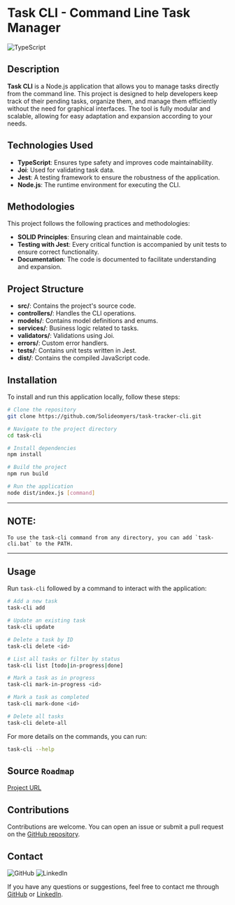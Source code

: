# Task CLI - Command Line Task Manager

![TypeScript](https://img.shields.io/badge/TypeScript-007ACC?style=for-the-badge&logo=typescript&logoColor=white)

## Description

**Task CLI** is a Node.js application that allows you to manage tasks directly from the command line. This project is designed to help developers keep track of their pending tasks, organize them, and manage them efficiently without the need for graphical interfaces. The tool is fully modular and scalable, allowing for easy adaptation and expansion according to your needs.

## Technologies Used

- **TypeScript**: Ensures type safety and improves code maintainability.
- **Joi**: Used for validating task data.
- **Jest**: A testing framework to ensure the robustness of the application.
- **Node.js**: The runtime environment for executing the CLI.

## Methodologies

This project follows the following practices and methodologies:

- **SOLID Principles**: Ensuring clean and maintainable code.
- **Testing with Jest**: Every critical function is accompanied by unit tests to ensure correct functionality.
- **Documentation**: The code is documented to facilitate understanding and expansion.

## Project Structure

- **src/**: Contains the project's source code.
- **controllers/**: Handles the CLI operations.
- **models/**: Contains model definitions and enums.
- **services/**: Business logic related to tasks.
- **validators/**: Validations using Joi.
- **errors/**: Custom error handlers.
- **tests/**: Contains unit tests written in Jest.
- **dist/**: Contains the compiled JavaScript code.

## Installation

To install and run this application locally, follow these steps:

```bash
# Clone the repository
git clone https://github.com/Solideomyers/task-tracker-cli.git

# Navigate to the project directory
cd task-cli

# Install dependencies
npm install

# Build the project
npm run build

# Run the application
node dist/index.js [command]
```

---

## NOTE:

    To use the task-cli command from any directory, you can add `task-cli.bat` to the PATH.

---

## Usage

Run `task-cli` followed by a command to interact with the application:

```bash
# Add a new task
task-cli add

# Update an existing task
task-cli update

# Delete a task by ID
task-cli delete <id>

# List all tasks or filter by status
task-cli list [todo|in-progress|done]

# Mark a task as in progress
task-cli mark-in-progress <id>

# Mark a task as completed
task-cli mark-done <id>

# Delete all tasks
task-cli delete-all
```

For more details on the commands, you can run:

```bash
task-cli --help
```

## Source `Roadmap`

[Project URL](https://roadmap.sh/projects/task-tracker)

## Contributions

Contributions are welcome. You can open an issue or submit a pull request on the [GitHub repository](https://github.com/Solideomyers/task-tracker-cli).

## Contact

![GitHub](https://img.shields.io/badge/GitHub-solideomyers-181717?style=for-the-badge&logo=github)
![LinkedIn](https://img.shields.io/badge/LinkedIn-franciscomyers-0A66C2?style=for-the-badge&logo=linkedin&logoColor=white)

If you have any questions or suggestions, feel free to contact me through [GitHub](https://github.com/solideomyers) or [LinkedIn](https://www.linkedin.com/in/franciscomyers/).
